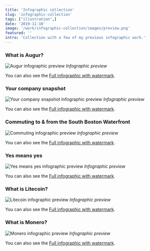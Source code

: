 ```yaml
---
title: 'Infographic collection'
slug: 'infographic-collection'
tags: ["illustration",]
date: '2019-11-10'
image: '/work/infographic-collection/images/preview.png'
featured: ''
intro: 'Collection with a few of my previous infographic work.'
---
```


### What is Augur?

![Augur infographic preview](images/augur-preview.png)
*Infographic preview*

You can also see the [Full infographic with watermark](https://imgur.com/gkken5t).

### Your company snapshot

![Your company snapshot infographic preview](images/your-company-snapshot-preview.png)
*Infographic preview*

You can also see the [Full infographic with watermark](https://imgur.com/u894B9n).

### Commuting to & from the South Boston Waterfront

![Commuting infographic preview](images/commuting-preview.png)
*Infographic preview*

You can also see the [Full infographic with watermark](https://imgur.com/WNdqNC0).

### Yes means yes

![Yes means yes infographic preview](images/yes-preview.png)
*Infographic preview*

You can also see the [Full infographic with watermark](https://imgur.com/s0ZyFcT).

### What is Litecoin?

![Litecoin infographic preview](images/litecoin-preview.png)
*Infographic preview*

You can also see the [Full infographic with watermark](https://imgur.com/5Uur55A).

### What is Monero?

![Monero infographic preview](images/monero-preview.png)
*Infographic preview*

You can also see the [Full infographic with watermark](https://imgur.com/Vd4Nxmx).


